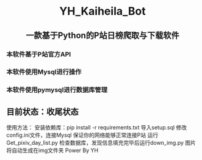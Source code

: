 # <h1><center>YH_Kaiheila_Bot</center></h1>

<h2><center>一款基于Python的P站日榜爬取与下载软件</center></h2>

### 本软件基于P站官方API
### 本软件使用Mysql进行操作
### 本软件使用pymysql进行数据库管理
目前状态：收尾状态
------
使用方法：
安装依赖库：pip install -r requirements.txt
导入setup.sql
修改config.ini文件，连接Mysql
保证你的网络能够正常连接P站
运行Get_pixiv_day_list.py
检查数据库，发现信息填充完毕后运行down_img.py
图片将自动生成在img文件夹
Power By YH